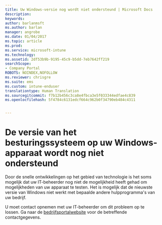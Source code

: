 ```yaml
---
title: Uw Windows-versie nog wordt niet ondersteund | Microsoft Docs
description: 
keywords: 
author: barlanmsft
ms.author: barlan
manager: angrobe
ms.date: 01/04/2017
ms.topic: article
ms.prod: 
ms.service: microsoft-intune
ms.technology: 
ms.assetid: 2df53b9b-9195-45c9-b5dd-7eb7642ff219
searchScope:
- Company Portal
ROBOTS: NOINDEX,NOFOLLOW
ms.reviewer: chrisgre
ms.suite: ems
ms.custom: intune-enduser
translationtype: Human Translation
ms.sourcegitcommit: f7b12b456c3ca8e4fbca3e5f033344edfae4c839
ms.openlocfilehash: 5f4784c6131edcf664c962b0f34790eb484c4311


---
```

# <a name="your-windows-devices-operating-system-version-isnt-yet-supported"></a>De versie van het besturingssysteem op uw Windows-apparaat wordt nog niet ondersteund

Door de snelle ontwikkelingen op het gebied van technologie is het soms mogelijk dat uw IT-beheerder nog niet de mogelijkheid heeft gehad om mogelijkheden van uw apparaat te testen. Het is mogelijk dat de nieuwste versie van Windows niet werkt met bepaalde andere hulpprogramma's van uw bedrijf.

U moet contact opnemen met uw IT-beheerder om dit probleem op te lossen. Ga naar de [bedrijfsportalwebsite](http://portal.manage.microsoft.com) voor de betreffende contactgegevens.



<!--HONumber=Jan17_HO1-->



